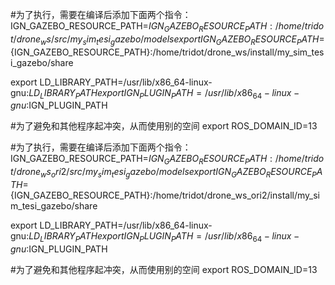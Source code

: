 #为了执行，需要在编译后添加下面两个指令：
IGN_GAZEBO_RESOURCE_PATH=$IGN_GAZEBO_RESOURCE_PATH:/home/tridot/drone_ws/src/my_sim_tesi_gazebo/models
export IGN_GAZEBO_RESOURCE_PATH=${IGN_GAZEBO_RESOURCE_PATH}:/home/tridot/drone_ws/install/my_sim_tesi_gazebo/share

export LD_LIBRARY_PATH=/usr/lib/x86_64-linux-gnu:$LD_LIBRARY_PATH
export IGN_PLUGIN_PATH=/usr/lib/x86_64-linux-gnu:$IGN_PLUGIN_PATH

#为了避免和其他程序起冲突，从而使用别的空间
export ROS_DOMAIN_ID=13


#为了执行，需要在编译后添加下面两个指令：
IGN_GAZEBO_RESOURCE_PATH=$IGN_GAZEBO_RESOURCE_PATH:/home/tridot/drone_ws_ori2/src/my_sim_tesi_gazebo/models
export IGN_GAZEBO_RESOURCE_PATH=${IGN_GAZEBO_RESOURCE_PATH}:/home/tridot/drone_ws_ori2/install/my_sim_tesi_gazebo/share

export LD_LIBRARY_PATH=/usr/lib/x86_64-linux-gnu:$LD_LIBRARY_PATH
export IGN_PLUGIN_PATH=/usr/lib/x86_64-linux-gnu:$IGN_PLUGIN_PATH

#为了避免和其他程序起冲突，从而使用别的空间
export ROS_DOMAIN_ID=13

